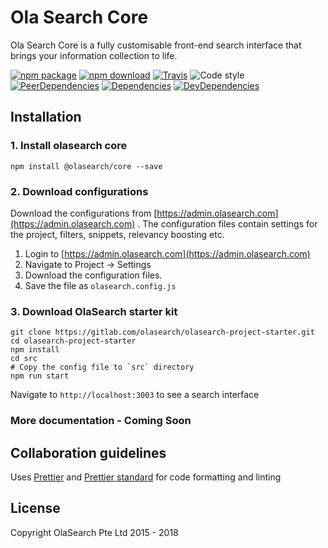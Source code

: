 # Ola Search Core
Ola Search Core is a fully customisable front-end search interface that brings your information collection to life.

[![npm package](https://img.shields.io/npm/v/@olasearch/core.svg)](https://www.npmjs.com/package/@olasearch/core)
[![npm download](https://img.shields.io/npm/dm/@olasearch/core.svg)](https://www.npmjs.org/package/@olasearch/core)
[![Travis](https://travis-ci.org/OlaSearch/core.svg?branch=master)](https://travis-ci.org/OlaSearch/core)
![Code style](https://img.shields.io/badge/code_style-prettier-ff69b4.svg)
[![PeerDependencies](https://img.shields.io/david/peer/OlaSearch/core.svg)](https://david-dm.org/OlaSearch/core#info=peerDependencies&view=list)
[![Dependencies](https://img.shields.io/david/OlaSearch/core.svg)](https://david-dm.org/OlaSearch/core)
[![DevDependencies](https://img.shields.io/david/dev/OlaSearch/core.svg)](https://david-dm.org/OlaSearch/core#info=devDependencies&view=list)

## Installation

### 1. Install olasearch core
```
npm install @olasearch/core --save
```

### 2. Download configurations
Download the configurations from [https://admin.olasearch.com](https://admin.olasearch.com) . The configuration files contain settings for the project, filters, snippets, relevancy boosting etc.

1. Login to [https://admin.olasearch.com](https://admin.olasearch.com)
2. Navigate to Project -> Settings
3. Download the configuration files.
4. Save the file as `olasearch.config.js`

### 3. Download OlaSearch starter kit

```
git clone https://gitlab.com/olasearch/olasearch-project-starter.git
cd olasearch-project-starter
npm install
cd src
# Copy the config file to `src` directory
npm run start
```

Navigate to `http://localhost:3003` to see a search interface

### More documentation - Coming Soon

## Collaboration guidelines

Uses [Prettier](prettier.io) and [Prettier standard](https://github.com/sheerun/prettier-standard) for code formatting and linting

## License

Copyright OlaSearch Pte Ltd 2015 - 2018
